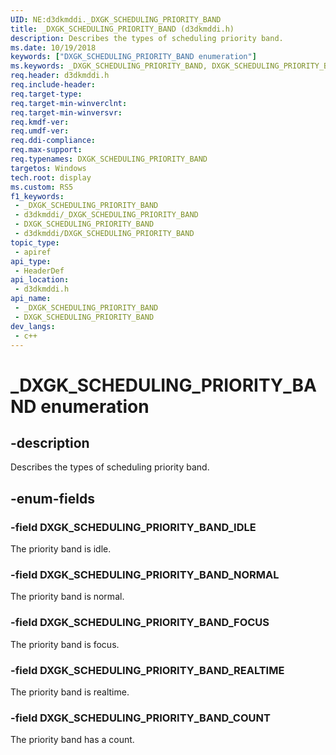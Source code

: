 ```yaml
---
UID: NE:d3dkmddi._DXGK_SCHEDULING_PRIORITY_BAND
title: _DXGK_SCHEDULING_PRIORITY_BAND (d3dkmddi.h)
description: Describes the types of scheduling priority band.
ms.date: 10/19/2018
keywords: ["DXGK_SCHEDULING_PRIORITY_BAND enumeration"]
ms.keywords: _DXGK_SCHEDULING_PRIORITY_BAND, DXGK_SCHEDULING_PRIORITY_BAND,
req.header: d3dkmddi.h
req.include-header: 
req.target-type: 
req.target-min-winverclnt: 
req.target-min-winversvr: 
req.kmdf-ver: 
req.umdf-ver: 
req.ddi-compliance: 
req.max-support: 
req.typenames: DXGK_SCHEDULING_PRIORITY_BAND
targetos: Windows
tech.root: display
ms.custom: RS5
f1_keywords:
 - _DXGK_SCHEDULING_PRIORITY_BAND
 - d3dkmddi/_DXGK_SCHEDULING_PRIORITY_BAND
 - DXGK_SCHEDULING_PRIORITY_BAND
 - d3dkmddi/DXGK_SCHEDULING_PRIORITY_BAND
topic_type:
 - apiref
api_type:
 - HeaderDef
api_location:
 - d3dkmddi.h
api_name:
 - _DXGK_SCHEDULING_PRIORITY_BAND
 - DXGK_SCHEDULING_PRIORITY_BAND
dev_langs:
 - c++
---
```


# _DXGK_SCHEDULING_PRIORITY_BAND enumeration


## -description

Describes the types of scheduling priority band.

## -enum-fields

### -field DXGK_SCHEDULING_PRIORITY_BAND_IDLE

The priority band is idle.

### -field DXGK_SCHEDULING_PRIORITY_BAND_NORMAL

The priority band is normal.

### -field DXGK_SCHEDULING_PRIORITY_BAND_FOCUS

The priority band is focus.

### -field DXGK_SCHEDULING_PRIORITY_BAND_REALTIME

The priority band is realtime.

### -field DXGK_SCHEDULING_PRIORITY_BAND_COUNT

The priority band has a count.

